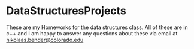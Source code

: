 # DataStructuresProjects
These are my Homeworks for the data structures class.
All of these are in c++ and I am happy to answer any questions about these via email at nikolaas.bender@colorado.edu
